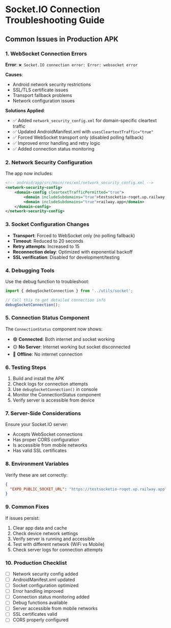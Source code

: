 # Socket.IO Connection Troubleshooting Guide

## Common Issues in Production APK

### 1. WebSocket Connection Errors
**Error**: `❌ Socket.IO connection error: Error: websocket error`

**Causes**:
- Android network security restrictions
- SSL/TLS certificate issues
- Transport fallback problems
- Network configuration issues

**Solutions Applied**:
- ✅ Added `network_security_config.xml` for domain-specific cleartext traffic
- ✅ Updated AndroidManifest.xml with `usesCleartextTraffic="true"`
- ✅ Forced WebSocket transport only (disabled polling fallback)
- ✅ Improved error handling and retry logic
- ✅ Added connection status monitoring

### 2. Network Security Configuration
The app now includes:
```xml
<!-- android/app/src/main/res/xml/network_security_config.xml -->
<network-security-config>
    <domain-config cleartextTrafficPermitted="true">
        <domain includeSubdomains="true">testsocketio-roqet.up.railway.app</domain>
        <domain includeSubdomains="true">railway.app</domain>
    </domain-config>
</network-security-config>
```

### 3. Socket Configuration Changes
- **Transport**: Forced to WebSocket only (no polling fallback)
- **Timeout**: Reduced to 20 seconds
- **Retry attempts**: Increased to 15
- **Reconnection delay**: Optimized with exponential backoff
- **SSL verification**: Disabled for development/testing

### 4. Debugging Tools
Use the debug function to troubleshoot:
```typescript
import { debugSocketConnection } from '../utils/socket';

// Call this to get detailed connection info
debugSocketConnection();
```

### 5. Connection Status Component
The `ConnectionStatus` component now shows:
- 🟢 **Connected**: Both internet and socket working
- 🟡 **No Server**: Internet working but socket disconnected
- 🔴 **Offline**: No internet connection

### 6. Testing Steps
1. Build and install the APK
2. Check logs for connection attempts
3. Use `debugSocketConnection()` in console
4. Monitor the ConnectionStatus component
5. Verify server is accessible from device

### 7. Server-Side Considerations
Ensure your Socket.IO server:
- Accepts WebSocket connections
- Has proper CORS configuration
- Is accessible from mobile networks
- Has valid SSL certificates

### 8. Environment Variables
Verify these are set correctly:
```json
{
  "EXPO_PUBLIC_SOCKET_URL": "https://testsocketio-roqet.up.railway.app"
}
```

### 9. Common Fixes
If issues persist:
1. Clear app data and cache
2. Check device network settings
3. Verify server is running and accessible
4. Test with different network (WiFi vs Mobile)
5. Check server logs for connection attempts

### 10. Production Checklist
- [ ] Network security config added
- [ ] AndroidManifest.xml updated
- [ ] Socket configuration optimized
- [ ] Error handling improved
- [ ] Connection status monitoring added
- [ ] Debug functions available
- [ ] Server accessible from mobile networks
- [ ] SSL certificates valid
- [ ] CORS properly configured 